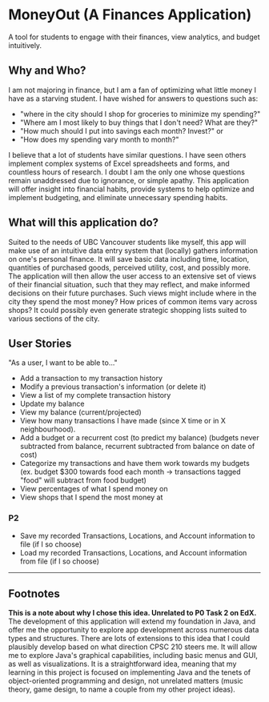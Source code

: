 # MoneyOut (A Finances Application)

A tool for students to engage with their finances,
view analytics, and budget intuitively. 

## Why and Who?

I am not majoring in finance, but I am a fan of optimizing what little
money I have as a starving student. I have wished for answers to 
questions such as: 

- "where in the city should I shop for groceries to 
minimize my spending?"
- "Where am I most likely to buy things that I don't
need? What are they?"
- "How much should I put into savings each month? Invest?" or
- "How does my spending vary month to month?"

I believe that a lot of students have similar questions. I have seen 
others implement complex systems of Excel spreadsheets and forms, 
and countless hours of research. I doubt I am the only one whose questions
remain unaddressed due to ignorance, or simple apathy. This application
will offer insight into financial habits, provide systems to help 
optimize and implement budgeting, and eliminate unnecessary spending 
habits.

## What will this application do?

Suited to the needs of UBC Vancouver students like myself, this app will
make use of an intuitive data entry system that (locally) gathers information 
on one's personal finance. It will save basic data including time,
location, quantities of purchased goods, perceived utility, cost, and possibly 
more. The application will then allow the user access to an extensive set
of views of their financial situation, such that they may reflect, and
make informed decisions on their future purchases. Such views might
include where in the city they spend the most money? How prices of common
items vary across shops? It could possibly even generate strategic 
shopping lists suited to various sections of the city.

## User Stories

"As a user, I want to be able to..."

- Add a transaction to my transaction history
- Modify a previous transaction's information (or delete it)
- View a list of my complete transaction history
- Update my balance
- View my balance (current/projected)
- View how many transactions I have made (since X time or in X neighbourhood).
- Add a budget or a recurrent cost (to predict my balance) 
(budgets never subtracted from balance, recurrent subtracted from balance on date of cost)
- Categorize my transactions and have them work towards my budgets 
(ex. budget $300 towards food each month -> transactions tagged "food" will subtract from food budget)
- View percentages of what I spend money on
- View shops that I spend the most money at

### P2

- Save my recorded Transactions, Locations, and Account information to file (if I so choose)
- Load my recorded Transactions, Locations, and Account information from file (if I so choose)

---

## Footnotes

**This is a note about why I chose this idea. Unrelated to P0 Task 2 on EdX.**
The development of this application will extend my foundation in 
Java, and offer me the opportunity to explore app development across numerous
data types and structures. There are lots of extensions to this idea that
I could plausibly develop based on what direction CPSC 210 steers me. It
will allow me to explore Java's graphical capabilities, including basic
menus and GUI, as well as visualizations. It is a straightforward idea,
meaning that my learning in this project is focused on implementing Java
and the tenets of object-oriented programming and design, not unrelated
matters (music theory, game design, to name a couple from my other
project ideas).